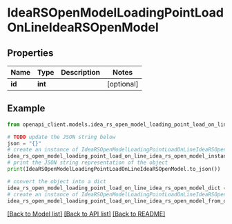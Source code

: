 # IdeaRSOpenModelLoadingPointLoadOnLineIdeaRSOpenModel


## Properties

Name | Type | Description | Notes
------------ | ------------- | ------------- | -------------
**id** | **int** |  | [optional] 

## Example

```python
from openapi_client.models.idea_rs_open_model_loading_point_load_on_line_idea_rs_open_model import IdeaRSOpenModelLoadingPointLoadOnLineIdeaRSOpenModel

# TODO update the JSON string below
json = "{}"
# create an instance of IdeaRSOpenModelLoadingPointLoadOnLineIdeaRSOpenModel from a JSON string
idea_rs_open_model_loading_point_load_on_line_idea_rs_open_model_instance = IdeaRSOpenModelLoadingPointLoadOnLineIdeaRSOpenModel.from_json(json)
# print the JSON string representation of the object
print(IdeaRSOpenModelLoadingPointLoadOnLineIdeaRSOpenModel.to_json())

# convert the object into a dict
idea_rs_open_model_loading_point_load_on_line_idea_rs_open_model_dict = idea_rs_open_model_loading_point_load_on_line_idea_rs_open_model_instance.to_dict()
# create an instance of IdeaRSOpenModelLoadingPointLoadOnLineIdeaRSOpenModel from a dict
idea_rs_open_model_loading_point_load_on_line_idea_rs_open_model_from_dict = IdeaRSOpenModelLoadingPointLoadOnLineIdeaRSOpenModel.from_dict(idea_rs_open_model_loading_point_load_on_line_idea_rs_open_model_dict)
```
[[Back to Model list]](../README.md#documentation-for-models) [[Back to API list]](../README.md#documentation-for-api-endpoints) [[Back to README]](../README.md)


